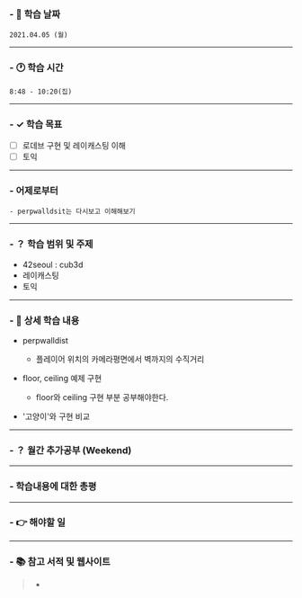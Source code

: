 ### - 📆 학습 날짜
	2021.04.05 (월)
___
### - 🕐 학습 시간
```
8:48 - 10:20(집)
```
___
### - ✓ 학습 목표
- [ ] 로데브 구현 및 레이캐스팅 이해
- [ ] 토익
___
### - 어제로부터
```
- perpwalldsit는 다시보고 이해해보기
```
___
### - ？ 학습 범위 및 주제
- 42seoul : cub3d
- 레이캐스팅
- 토익
___
### - 📝 상세 학습 내용
- perpwalldist
  - 플레이어 위치의 카메라평면에서 벽까지의 수직거리
- floor, ceiling 예제 구현
  - floor와 ceiling 구현 부분 공부해야한다.

- '고양이'와 구현 비교
___
### - ？ 월간 추가공부 (Weekend)

___
### - 학습내용에 대한 총평

___
### - 👉 해야할 일

___
### - 📚 참고 서적 및 웹사이트
> - 